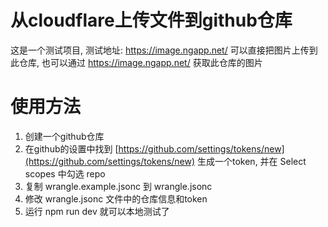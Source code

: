 # 从cloudflare上传文件到github仓库
这是一个测试项目, 测试地址: https://image.ngapp.net/
可以直接把图片上传到此仓库, 也可以通过 https://image.ngapp.net/ 获取此仓库的图片

# 使用方法

1. 创建一个github仓库
2. 在github的设置中找到 [https://github.com/settings/tokens/new](https://github.com/settings/tokens/new) 生成一个token, 并在 Select scopes 中勾选 repo
3. 复制  wrangle.example.jsonc 到 wrangle.jsonc
4. 修改 wrangle.jsonc 文件中的仓库信息和token
5. 运行 npm run dev 就可以本地测试了
